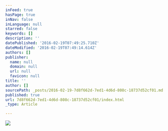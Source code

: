 ```yaml
---
inFeed: true
hasPage: true
inNav: false
inLanguage: null
starred: false
keywords: []
description: ''
datePublished: '2016-02-19T07:49:25.710Z'
dateModified: '2016-02-19T07:49:14.614Z'
authors: []
publisher:
  name: null
  domain: null
  url: null
  favicon: null
title: ''
author: []
sourcePath: _posts/2016-02-19-7d8f662d-7ed1-4d6d-808c-18737d52cf01.md
published: true
url: 7d8f662d-7ed1-4d6d-808c-18737d52cf01/index.html
_type: Article

---
```

![](https://the-grid-user-content.s3-us-west-2.amazonaws.com/09028759-4130-443d-b9cb-1550f33ff1ee.jpg)